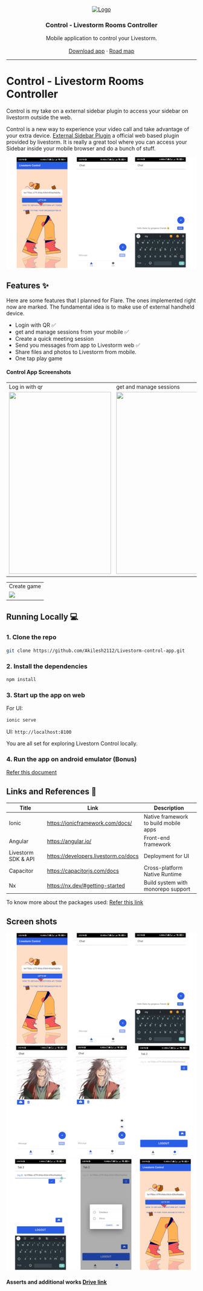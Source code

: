 <p align="center">
  <a href="https://github.com/Akilesh2112/Livestorm-control-app">
    <img src="https://github.com/Akilesh2112/Livestorm-control-app/blob/main/src/assets/images/livestorm-logo.png" alt="Logo" width="100" height="100">
  </a>

  <h3 align="center">Control - Livestorm Rooms Controller</h3>

  <p align="center">
    Mobile application to control your Livestorm.
    <br />
    <br />
    <a href="https://play.google.com/store/apps/details?id=com.livestorm.control">Download app</a>
    ·
    <a href="https://bitter-card-93c.notion.site/Control-4a9a7557c4d14f6eaed0a4d38179a72b">Road map</a>
  </p>

</p>

---

# Control - Livestorm Rooms Controller
Control is my take on a external sidebar plugin to access your sidebar on livestorm outside the web.

Control is a new way to experience your video call and take advantage of your extra device. <a href="https://support.livestorm.co/article/42-sidebar-event-room#externalize">External Sidebar Plugin</a> a official web based plugin provided by livestorm. It is really a great tool where you can access your Sidebar inside your mobile browser and do a bunch of stuff.

<p align="center">
  <img src="https://github.com/2112akilesh/Livestorm-control-app/blob/main/src/assets/readme/slider%201.jpg">
</p>


## Features ✨
Here are some features that I planned for Flare. The ones implemented right now are marked. The fundamental idea is to make use of external handheld device.

- Login with QR ✅
- get and manage sessions from your mobile ✅
- Create a quick meeting session
- Send you messages from app to Livestorm web ✅
- Share files and photos to Livestorm from mobile.
- One tap play game 

#### Control App Screenshots
<table>
  <tr>
    <td>Log in with qr</td>
     <td>get and manage sessions</td>
     <td>Send messages & file</td>
  </tr>
  <tr>
    <td><img src="https://user-images.githubusercontent.com/53332156/175037403-1d260b06-ed8e-4021-97d6-d3b0a7bcc3fb.jpg" width=270 height=480></td>
    <td><img src="https://i.ibb.co/qpZMvsC/Localhost-Pixel-2-2022-15-3-at-7-21-54-PM.jpg" width=270 height=480></td>
    <td><img src="https://i.ibb.co/vP3NGrK/Localhost-Pixel-2-2022-15-3-at-7-22-00-PM.jpg" width=270 height=480></td>
  </tr>
 </table>
 
 <table>
  <tr>
     <td>Create game</td>
  </tr>
  <tr>
    <td><img src="https://i.ibb.co/PTBgwjV/full-demo-4.jpg" ></td>
  </tr>
 </table>
 



## Running Locally 💻

### 1. Clone the repo
```sh
git clone https://github.com/Akilesh2112/Livestorm-control-app.git
```
### 2.  Install the dependencies
```sh
npm install
```
### 3. Start up the app on web
For UI:
```sh
ionic serve
```
UI: `http://localhost:8100`

You are all set for exploring Livestorn Control locally.

### 4. Run the app on android emulator (Bonus)
<a href="https://bitter-card-93c.notion.site/How-to-Deploy-30b02179865e42e8a4c2e0f0cc55e6d5">Refer this document </a>

## Links and References 🔗

| Title                    | Link                                   | Description                                      |
|--------------------------|----------------------------------------|--------------------------------------------------|
| Ionic                    | https://ionicframework.com/docs/       | Native framework to build mobile apps            |
| Angular                  | https://angular.io/                    | Front-end framework                              |
| Livestorm SDK & API      | https://developers.livestorm.co/docs   | Deployment for UI                                |
| Capacitor                | https://capacitorjs.com/docs           | Cross-platform Native Runtime                    |
| Nx                       | https://nx.dev/#getting-started        | Build system with monorepo support               |

To know more about the packages used:
<a href="https://bitter-card-93c.notion.site/Packages-used-447c93e6dac14aeea71ce513b792edbe">Refer this link</a>





## Screen shots
<img src="https://github.com/2112akilesh/Livestorm-control-app/blob/main/src/assets/readme/slider%201.jpg" />
<img src="https://github.com/2112akilesh/Livestorm-control-app/blob/main/src/assets/readme/slider%202.jpg" />
<img src="https://github.com/2112akilesh/Livestorm-control-app/blob/main/src/assets/readme/slider%203.jpg" />


#### Asserts and additional works  <a href="https://drive.google.com/drive/folders/128-lxGl_iVDlPVTGkqTpdRDxcBnzrJFG?usp=sharing">Drive link<a>
